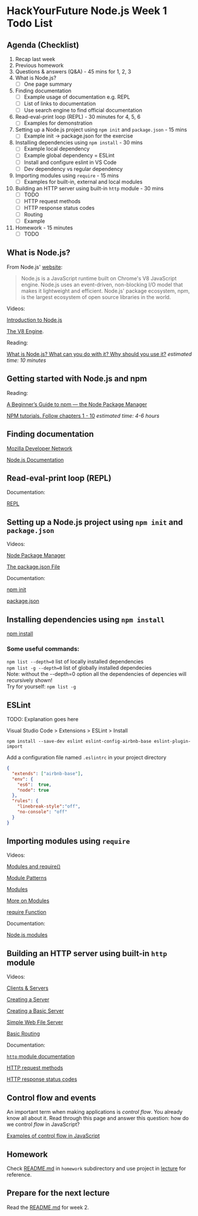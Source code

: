 # HackYourFuture Node.js Week 1 Todo List

## Agenda (Checklist)
1.  Recap last week  
2.  Previous homework  
3.  Questions & answers (Q&A) - 45 mins for 1, 2, 3
4.  What is Node.js?  
	- [ ] One page summary
5.  Finding documentation  
	- [ ] Example usage of documentation e.g. REPL  
	- [ ] List of links to documentation  
	- [ ] Use search engine to find official documentation  
6.  Read-eval-print loop (REPL) - 30 minutes for 4, 5, 6  
	- [ ] Examples for demonstration
7.  Setting up a Node.js project using `npm init` and `package.json` - 15 mins
	- [ ] Example init -> package.json for the exercise
8.  Installing dependencies using `npm install`  - 30 mins
	- [ ] Example local dependency  
	- [ ] Example global dependency = ESLint  
	- [ ] Install and configure eslint in VS Code  
	- [ ] Dev dependency vs regular dependency
9.  Importing modules using `require` - 15 mins
	- [ ] Examples for built-in, external and local modules  
10. Building an HTTP server using built-in `http` module - 30 mins
	- [ ] TODO  
 	- [ ] HTTP request methods  
  	- [ ] HTTP response status codes  
  	- [ ] Routing  
  	- [ ] Example  
11. Homework - 15 minutes
	- [ ] TODO

## What is Node.js?

From Node.js' [website](https://nodejs.org/en/):

> Node.js is a JavaScript runtime built on Chrome's V8 JavaScript engine.
> Node.js uses an event-driven, non-blocking I/O model that makes it lightweight
> and efficient. Node.js' package ecosystem, npm, is the largest ecosystem of
> open source libraries in the world.

Videos:

[Introduction to Node.js](https://www.youtube.com/watch?v=w-7RQ46RgxU&index=1&list=PL4cUxeGkcC9gcy9lrvMJ75z9maRw4byYp)

[The V8 Engine](https://www.youtube.com/watch?v=86tgU7UaJmU&list=PL4cUxeGkcC9gcy9lrvMJ75z9maRw4byYp&index=3).

Reading:

[What is Node.js? What can you do with it? Why should you use it?](https://medium.com/@paynoattn/what-is-nodejs-what-can-you-do-with-it-why-should-you-use-it-8c8d6df32d6d#.qvbp8g4dq)
_estimated time: 10 minutes_

## Getting started with Node.js and npm

Reading:

[A Beginner’s Guide to npm — the Node Package Manager](https://www.sitepoint.com/beginners-guide-node-package-manager/)

[NPM tutorials. Follow chapters 1 - 10](https://docs.npmjs.com/getting-started/installing-node)
_estimated time: 4-6 hours_

## Finding documentation

[Mozilla Developer Network](https://developer.mozilla.org/en-US/docs/Web)

[Node.js Documentation](https://nodejs.org/docs/latest-v8.x/api/documentation.html)

## Read-eval-print loop (REPL)

Documentation:

[REPL](https://nodejs.org/docs/latest-v8.x/api/repl.html)

## Setting up a Node.js project using `npm init` and `package.json`

Videos:

[Node Package Manager](https://www.youtube.com/watch?v=kQ1j0rEI7EI&list=PL4cUxeGkcC9gcy9lrvMJ75z9maRw4byYp&index=20)

[The package.json File](https://www.youtube.com/watch?v=_eRwjuIDJ2Y&list=PL4cUxeGkcC9gcy9lrvMJ75z9maRw4byYp&index=21)

Documentation:

[npm init](https://docs.npmjs.com/cli/init)

[package.json](https://docs.npmjs.com/files/package.json)

## Installing dependencies using `npm install`
[npm install](https://docs.npmjs.com/cli/install)

### Some useful commands:
`npm list --depth=0` list of locally installed dependencies  
`npm list -g --depth=0` list of globally installed dependecies  
Note: without the --depth=0 option all the dependencies of depencies will recursively shown!  
Try for yourself: `npm list -g` 

## ESLint
TODO: Explanation goes here

Visual Studio Code > Extensions > ESLint > Install  

`npm install --save-dev eslint eslint-config-airbnb-base eslint-plugin-import`  

Add a configuration file named `.eslintrc` in your project directory  

```json
{
  "extends": ["airbnb-base"],
  "env": {
    "es6":  true,
    "node": true
  },
  "rules": {
    "linebreak-style":"off",
    "no-console": "off"
  }
}

```

## Importing modules using `require`

Videos:

[Modules and require()](https://www.youtube.com/watch?v=xHLd36QoS4k&list=PL4cUxeGkcC9gcy9lrvMJ75z9maRw4byYp&index=6)

[Module Patterns](https://www.youtube.com/watch?v=9UaZtgB5tQI&index=7&list=PL4cUxeGkcC9gcy9lrvMJ75z9maRw4byYp)

[Modules](https://www.youtube.com/watch?v=9JhvjhZLsEw&list=PL6gx4Cwl9DGBMdkKFn3HasZnnAqVjzHn_&index=8)

[More on Modules](https://www.youtube.com/watch?v=aNN1IKoEIdM&list=PL6gx4Cwl9DGBMdkKFn3HasZnnAqVjzHn_&index=9)

[require Function](https://www.youtube.com/watch?v=e1Ln1FrLvh8&index=3&list=PLYxzS__5yYQmHbpKMARP04F344zYRX91I)

Documentation:

[Node.js modules](https://nodejs.org/docs/latest-v8.x/api/modules.html)

## Building an HTTP server using built-in `http` module

Videos:

[Clients & Servers](https://www.youtube.com/watch?v=qSAze9b0wrY&list=PL4cUxeGkcC9gcy9lrvMJ75z9maRw4byYp&index=11)

[Creating a Server](https://www.youtube.com/watch?v=lm86czWdrk0&index=12&list=PL4cUxeGkcC9gcy9lrvMJ75z9maRw4byYp)

[Creating a Basic Server](https://www.youtube.com/watch?v=pYOltVz7kL0&list=PL6gx4Cwl9DGBMdkKFn3HasZnnAqVjzHn_&index=13)

[Simple Web File Server](https://www.youtube.com/watch?v=_D2w0voFlEk&list=PL6gx4Cwl9DGBMdkKFn3HasZnnAqVjzHn_&index=14)

[Basic Routing](https://www.youtube.com/watch?v=_zvWeGwVkCY&list=PL4cUxeGkcC9gcy9lrvMJ75z9maRw4byYp&index=19)

Documentation:

[`http` module documentation](https://nodejs.org/docs/latest-v8.x/api/http.html)

[HTTP request methods](https://developer.mozilla.org/en-US/docs/Web/HTTP/Methods)

[HTTP response status codes](https://developer.mozilla.org/en-US/docs/Web/HTTP/Status)

## Control flow and events

An important term when making applications is _control flow_. You already know
all about it. Read through this page and answer this question: how do we control
_flow_ in JavaScript?

[Examples of control flow in JavaScript](https://github.com/ummahusla/Codecademy-Exercise-Answers/tree/master/Language%20Skills/JavaScript/Unit%2005%20Control%20Flow/01%20More%20on%20Control%20Flow%20in%20JS)

## Homework

Check [README.md](homework/README.md) in `homework` subdirectory and use project
in [lecture](lecture) for reference.

## Prepare for the next lecture

Read the [README.md](../week2/README.md) for week 2.
